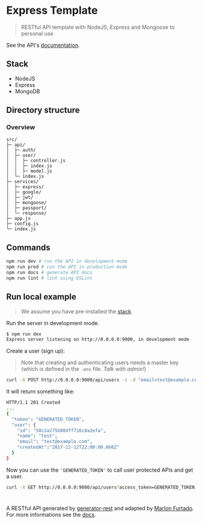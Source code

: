 # Express Template
> RESTful API template with NodeJS, Express and Mongoose to personal use

See the API's [documentation](DOCS.md).

## <a name="stack"> </a>Stack
<ul>
<li>NodeJS</li>
<li>Express</li>
<li>MongoDB</li>
</ul>

## Directory structure

### Overview

```
src/
├─ api/
│  ├─ auth/
│  ├─ user/
│  │  ├─ controller.js
│  │  ├─ index.js
│  │  ├─ model.js
│  └─ index.js
├─ services/
│  ├─ express/
│  ├─ google/
│  ├─ jwt/
│  ├─ mongoose/
│  ├─ passport/
│  └─ response/
├─ app.js
├─ config.js
└─ index.js
```

## Commands

```bash
npm run dev # run the API in development mode
npm run prod # run the API in production mode
npm run docs # generate API docs
npm run lint # lint using ESLint
```


## Run local example
> We assume you have pre-installed the [stack](#stack).

Run the server in development mode.

```bash
$ npm run dev
Express server listening on http://0.0.0.0:9000, in development mode
```

Create a user (sign up):
> Note that creating and authenticating users needs a master key (which is defined in the `.env` file. *Talk with admin!*)

```bash
curl -X POST http://0.0.0.0:9000/api/users -i -d "email=test@example.com&password=123456&role=admin&access_token=MASTER_KEY_HERE"
```

It will return something like:
```bash
HTTP/1.1 201 Created
...
{
  "token": "GENERATED_TOKEN",
  "user": {
    "id": "58c2a275b80dff716c8a2efa",
    "name": "test",
    "email": "test@example.com",
    "createdAt":"2017-12-12T22:00:00.666Z"
  }
}
```

Now you can use the `'GENERATED_TOKEN'` to call user protected APIs and get a user.   

```bash
curl -X GET http://0.0.0.0:9000/api/users?access_token=GENERATED_TOKEN
```


  #  
A RESTful API generated by [generator-rest](https://github.com/diegohaz/generator-rest) and adapted by [Marlon Furtado](http://www.marlonfurtado.com.br).  
For more informations see the [docs](DOCS.md).